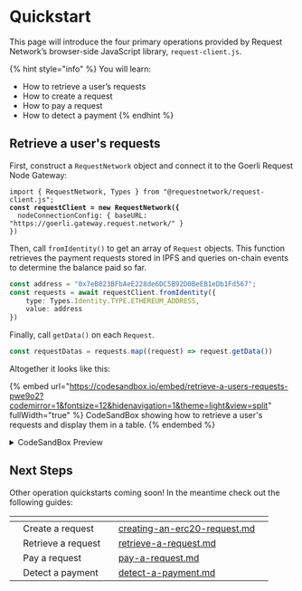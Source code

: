 # Quickstart

This page will introduce the four primary operations provided by Request Network’s browser-side JavaScript library, `request-client.js`.

{% hint style="info" %}
You will learn:

* How to retrieve a user’s requests
* How to create a request
* How to pay a request
* How to detect a payment
{% endhint %}

## Retrieve a user's requests

First, construct a `RequestNetwork` object and connect it to the Goerli Request Node Gateway:

<pre class="language-typescript"><code class="lang-typescript">import { RequestNetwork, Types } from "@requestnetwork/request-client.js";
<strong>const requestClient = new RequestNetwork({
</strong>  nodeConnectionConfig: { baseURL: "https://goerli.gateway.request.network/" }
})
</code></pre>

Then, call `fromIdentity()` to get an array of `Request` objects. This function retrieves the payment requests stored in IPFS and queries on-chain events to determine the balance paid so far.

```typescript
const address = "0x7eB023BFbAeE228de6DC5B92D0BeEB1eDb1Fd567";
const requests = await requestClient.fromIdentity({
    type: Types.Identity.TYPE.ETHEREUM_ADDRESS,
    value: address
})
```

Finally, call `getData()` on each `Request`.

```typescript
const requestDatas = requests.map((request) => request.getData())
```

Altogether it looks like this:

{% embed url="https://codesandbox.io/embed/retrieve-a-users-requests-pwe9o2?codemirror=1&fontsize=12&hidenavigation=1&theme=light&view=split" fullWidth="true" %}
CodeSandBox showing how to retrieve a user's requests and display them in a table.
{% endembed %}

<details>

<summary>CodeSandBox Preview</summary>

The embedded CodeSandBox above is not broken despite the error message. It creates a development environment entirely in the browser and takes a long time to transpile the first time it is viewed. Conservatively, it may take 30 minutes. Here's a preview of what it will look like:

![](../.gitbook/assets/CodeSandBox\_Preview\_Retrieve\_a\_users\_requests.png)

</details>

## Next Steps

Other operation quickstarts coming soon! In the meantime check out the following guides:

<table data-card-size="large" data-column-title-hidden data-view="cards"><thead><tr><th></th><th></th><th data-hidden></th><th data-hidden data-card-target data-type="content-ref"></th><th data-hidden data-card-cover data-type="files"></th></tr></thead><tbody><tr><td></td><td>Create a request</td><td></td><td><a href="../learn-request-network/guides/creating-an-erc20-request.md">creating-an-erc20-request.md</a></td><td></td></tr><tr><td></td><td>Retrieve a request</td><td></td><td><a href="../learn-request-network/guides/retrieve-a-request.md">retrieve-a-request.md</a></td><td></td></tr><tr><td></td><td>Pay a request</td><td></td><td><a href="../learn-request-network/guides/pay-a-request.md">pay-a-request.md</a></td><td></td></tr><tr><td></td><td>Detect a payment</td><td></td><td><a href="../learn-request-network/guides/detect-a-payment.md">detect-a-payment.md</a></td><td></td></tr></tbody></table>
